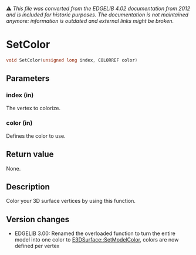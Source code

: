 :warning: _This file was converted from the EDGELIB 4.02 documentation from 2012 and is included for historic purposes. The documentation is not maintained anymore: information is outdated and external links might be broken._

# SetColor


```c++
void SetColor(unsigned long index, COLORREF color)
```

## Parameters
### index (in)
The vertex to colorize.

### color (in)
Defines the color to use.

## Return value
None.

## Description
Color your 3D surface vertices by using this function.

## Version changes
- EDGELIB 3.00: Renamed the overloaded function to turn the entire model into one color to [E3DSurface::SetModelColor](e3dsurface_setmodelcolor.md), colors are now defined per vertex

